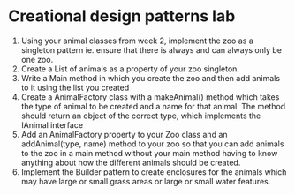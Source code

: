 # Creational design patterns lab


1. Using your animal classes from week 2, implement the zoo as a singleton pattern ie. ensure that there is always and can always only be one zoo.
2. Create a List of animals as a property of your zoo singleton.
2. Write a Main method in which you create the zoo and then add animals to it using the list you created
3. Create a AnimalFactory class with a makeAnimal() method which takes the type of animal to be created and a name for that animal. The method should return an object of the correct type, which implements the IAnimal interface
4. Add an AnimalFactory property to  your Zoo class and an addAnimal(type, name) method to your zoo so that you can add animals to the zoo in a main method without your main method having to know anything about how the different animals should be created.
5. Implement the Builder pattern to create enclosures for the animals which may have large or small grass areas or large or small water features.